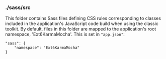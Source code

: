 ### ./sass/src

This folder contains Sass files defining CSS rules corresponding to classes
included in the application's JavaScript code build when using the classic toolkit.
By default, files in this folder are mapped to the application's root namespace, 'Ext6KarmaMocha'.
This is set in `"app.json"`:

    "sass": {
        "namespace": "Ext6KarmaMocha"
    }